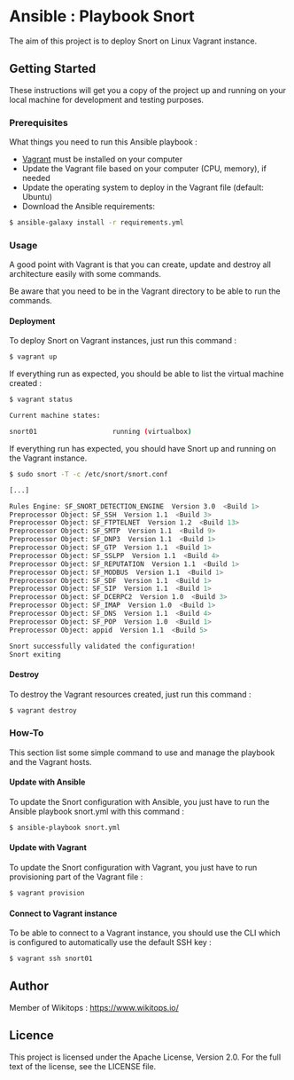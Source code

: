 # Ansible : Playbook Snort

The aim of this project is to deploy Snort on Linux Vagrant instance.

## Getting Started

These instructions will get you a copy of the project up and running on your local machine for development and testing purposes.

### Prerequisites

What things you need to run this Ansible playbook :

*   [Vagrant](https://www.vagrantup.com/docs/installation/) must be installed on your computer
*   Update the Vagrant file based on your computer (CPU, memory), if needed
*   Update the operating system to deploy in the Vagrant file (default: Ubuntu)
*   Download the Ansible requirements:

```bash
$ ansible-galaxy install -r requirements.yml
```

### Usage

A good point with Vagrant is that you can create, update and destroy all architecture easily with some commands.

Be aware that you need to be in the Vagrant directory to be able to run the commands.

#### Deployment

To deploy Snort on Vagrant instances, just run this command :

```bash
$ vagrant up
```

If everything run as expected, you should be able to list the virtual machine created :

```bash
$ vagrant status

Current machine states:

snort01                   running (virtualbox)
```

If everything run has expected, you should have Snort up and running on the Vagrant instance.

```bash
$ sudo snort -T -c /etc/snort/snort.conf

[...]

Rules Engine: SF_SNORT_DETECTION_ENGINE  Version 3.0  <Build 1>
Preprocessor Object: SF_SSH  Version 1.1  <Build 3>
Preprocessor Object: SF_FTPTELNET  Version 1.2  <Build 13>
Preprocessor Object: SF_SMTP  Version 1.1  <Build 9>
Preprocessor Object: SF_DNP3  Version 1.1  <Build 1>
Preprocessor Object: SF_GTP  Version 1.1  <Build 1>
Preprocessor Object: SF_SSLPP  Version 1.1  <Build 4>
Preprocessor Object: SF_REPUTATION  Version 1.1  <Build 1>
Preprocessor Object: SF_MODBUS  Version 1.1  <Build 1>
Preprocessor Object: SF_SDF  Version 1.1  <Build 1>
Preprocessor Object: SF_SIP  Version 1.1  <Build 1>
Preprocessor Object: SF_DCERPC2  Version 1.0  <Build 3>
Preprocessor Object: SF_IMAP  Version 1.0  <Build 1>
Preprocessor Object: SF_DNS  Version 1.1  <Build 4>
Preprocessor Object: SF_POP  Version 1.0  <Build 1>
Preprocessor Object: appid  Version 1.1  <Build 5>

Snort successfully validated the configuration!
Snort exiting
```

#### Destroy

To destroy the Vagrant resources created, just run this command :

```bash
$ vagrant destroy
```

### How-To

This section list some simple command to use and manage the playbook and the Vagrant hosts.

#### Update with Ansible

To update the Snort configuration with Ansible, you just have to run the Ansible playbook snort.yml with this command :

```bash
$ ansible-playbook snort.yml
```

#### Update with Vagrant

To update the Snort configuration with Vagrant, you just have to run provisioning part of the Vagrant file :

```bash
$ vagrant provision
```

#### Connect to Vagrant instance

To be able to connect to a Vagrant instance, you should use the CLI which is configured to automatically use the default SSH key :

```bash
$ vagrant ssh snort01
```

## Author

Member of Wikitops : https://www.wikitops.io/

## Licence

This project is licensed under the Apache License, Version 2.0. For the full text of the license, see the LICENSE file.
